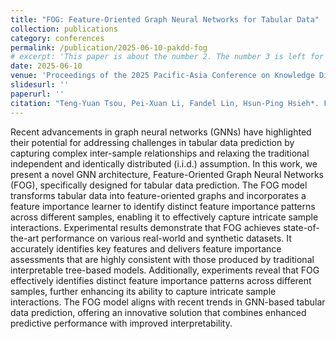 ```yaml
---
title: "FOG: Feature-Oriented Graph Neural Networks for Tabular Data"
collection: publications
category: conferences
permalink: /publication/2025-06-10-pakdd-fog
# excerpt: 'This paper is about the number 2. The number 3 is left for future work.'
date: 2025-06-10
venue: 'Proceedings of the 2025 Pacific-Asia Conference on Knowledge Discovery and Data Mining'
slidesurl: ''
paperurl: ''
citation: "Teng-Yuan Tsou, Pei-Xuan Li, Fandel Lin, Hsun-Ping Hsieh*. FOG: Feature-Oriented Graph Neural Networks for Tabular Data. In Proceedings of the 2025 Pacific-Asia Conference on Knowledge Discovery and Data Mining, 2025 (PAKDD’25)"
---
```


Recent advancements in graph neural networks (GNNs) have highlighted their potential for addressing challenges in tabular data prediction by capturing complex inter-sample relationships and relaxing the traditional independent and identically distributed (i.i.d.) assumption. In this work, we present a novel GNN architecture, Feature-Oriented Graph Neural Networks (FOG), specifically designed for tabular data prediction. The FOG model transforms tabular data into feature-oriented graphs and incorporates a feature importance learner to identify distinct feature importance patterns across different samples, enabling it to effectively capture intricate sample interactions. Experimental results demonstrate that FOG achieves state-of-the-art performance on various real-world and synthetic datasets. It accurately identifies key features and delivers feature importance assessments that are highly consistent with those produced by traditional interpretable tree-based models. Additionally, experiments reveal that FOG effectively identifies distinct feature importance patterns across different samples, further enhancing its ability to capture intricate sample interactions. The FOG model aligns with recent trends in GNN-based tabular data prediction, offering an innovative solution that combines enhanced predictive performance with improved interpretability.
